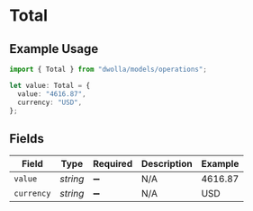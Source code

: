# Total

## Example Usage

```typescript
import { Total } from "dwolla/models/operations";

let value: Total = {
  value: "4616.87",
  currency: "USD",
};
```

## Fields

| Field              | Type               | Required           | Description        | Example            |
| ------------------ | ------------------ | ------------------ | ------------------ | ------------------ |
| `value`            | *string*           | :heavy_minus_sign: | N/A                | 4616.87            |
| `currency`         | *string*           | :heavy_minus_sign: | N/A                | USD                |